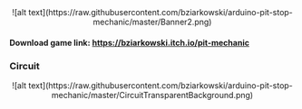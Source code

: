 <center></center![alt>![alt text](https://raw.githubusercontent.com/bziarkowski/arduino-pit-stop-mechanic/master/Banner2.png)</center>

#### Download game link: https://bziarkowski.itch.io/pit-mechanic

### Circuit

<center></center![alt>![alt text](https://raw.githubusercontent.com/bziarkowski/arduino-pit-stop-mechanic/master/CircuitTransparentBackground.png)</center>

